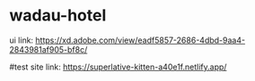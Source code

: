 # wadau-hotel
ui link: https://xd.adobe.com/view/eadf5857-2686-4dbd-9aa4-2843981af905-bf8c/

#test site link: https://superlative-kitten-a40e1f.netlify.app/
